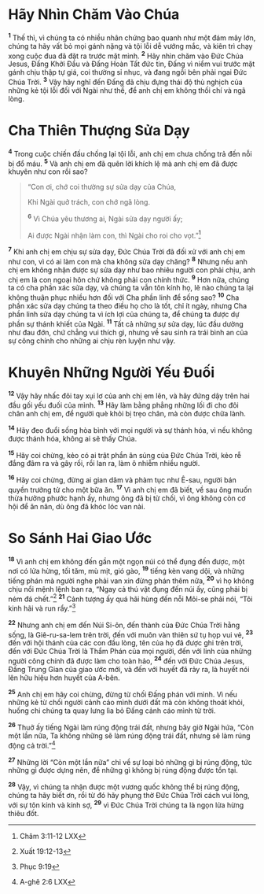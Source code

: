 # Hãy Nhìn Chăm Vào Chúa

<sup><b>1</b></sup> Thế thì, vì chúng ta có nhiều nhân chứng bao quanh như một đám mây lớn, chúng ta hãy vất bỏ mọi gánh nặng và tội lỗi dễ vướng mắc, và kiên trì chạy xong cuộc đua đã đặt ra trước mặt mình. <sup><b>2</b></sup> Hãy nhìn chăm vào Đức Chúa Jesus, Đấng Khởi Đầu và Đấng Hoàn Tất đức tin, Đấng vì niềm vui trước mặt gánh chịu thập tự giá, coi thường sỉ nhục, và đang ngồi bên phải ngai Đức Chúa Trời. <sup><b>3</b></sup> Vậy hãy nghĩ đến Đấng đã chịu đựng thái độ thù nghịch của những kẻ tội lỗi đối với Ngài như thế, để anh chị em không thối chí và ngã lòng.

# Cha Thiên Thượng Sửa Dạy

<sup><b>4</b></sup> Trong cuộc chiến đấu chống lại tội lỗi, anh chị em chưa chống trả đến nỗi bị đổ máu. <sup><b>5</b></sup> Và anh chị em đã quên lời khích lệ mà anh chị em đã được khuyên như con rồi sao?

> “Con ơi, chớ coi thường sự sửa dạy của Chúa,
>
> Khi Ngài quở trách, con chớ ngã lòng.
>
> <sup><b>6</b></sup> Vì Chúa yêu thương ai, Ngài sửa dạy người ấy;
>
> Ai được Ngài nhận làm con, thì Ngài cho roi cho vọt.”[^1-2f59cc89-d4cb-4f0e-b0ed-69800c7a4465]

<sup><b>7</b></sup> Khi anh chị em chịu sự sửa dạy, Đức Chúa Trời đã đối xử với anh chị em như con, vì có ai làm con mà cha không sửa dạy chăng? <sup><b>8</b></sup> Nhưng nếu anh chị em không nhận được sự sửa dạy như bao nhiêu người con phải chịu, anh chị em là con ngoại hôn chứ không phải con chính thức. <sup><b>9</b></sup> Hơn nữa, chúng ta có cha phần xác sửa dạy, và chúng ta vẫn tôn kính họ, lẽ nào chúng ta lại không thuận phục nhiều hơn đối với Cha phần linh để sống sao? <sup><b>10</b></sup> Cha phần xác sửa dạy chúng ta theo điều họ cho là tốt, chỉ ít ngày, nhưng Cha phần linh sửa dạy chúng ta vì ích lợi của chúng ta, để chúng ta được dự phần sự thánh khiết của Ngài. <sup><b>11</b></sup> Tất cả những sự sửa dạy, lúc đầu dường như đau đớn, chứ chẳng vui thích gì, nhưng về sau sinh ra trái bình an của sự công chính cho những ai chịu rèn luyện như vậy.

# Khuyên Những Người Yếu Đuối

<sup><b>12</b></sup> Vậy hãy nhấc đôi tay xụi lơ của anh chị em lên, và hãy đứng dậy trên hai đầu gối yếu đuối của mình. <sup><b>13</b></sup> Hãy làm bằng phẳng những lối đi cho đôi chân anh chị em, để người què khỏi bị trẹo chân, mà còn được chữa lành.

<sup><b>14</b></sup> Hãy đeo đuổi sống hòa bình với mọi người và sự thánh hóa, vì nếu không được thánh hóa, không ai sẽ thấy Chúa.

<sup><b>15</b></sup> Hãy coi chừng, kẻo có ai trật phần ân sủng của Đức Chúa Trời, kẻo rễ đắng đâm ra và gây rối, rồi lan ra, làm ô nhiễm nhiều người.

<sup><b>16</b></sup> Hãy coi chừng, đừng ai gian dâm và phàm tục như Ê-sau, người bán quyền trưởng tử cho một bữa ăn. <sup><b>17</b></sup> Vì anh chị em đã biết, về sau ông muốn thừa hưởng phước hạnh ấy, nhưng ông đã bị từ chối, vì ông không còn cơ hội để ăn năn, dù ông đã khóc lóc van nài.

# So Sánh Hai Giao Ước

<sup><b>18</b></sup> Vì anh chị em không đến gần một ngọn núi có thể đụng đến được, một nơi có lửa hừng, tối tăm, mù mịt, gió gào, <sup><b>19</b></sup> tiếng kèn vang dội, và những tiếng phán mà người nghe phải van xin đừng phán thêm nữa, <sup><b>20</b></sup> vì họ không chịu nổi mệnh lệnh ban ra, “Ngay cả thú vật đụng đến núi ấy, cũng phải bị ném đá chết.”[^2-2f59cc89-d4cb-4f0e-b0ed-69800c7a4465] <sup><b>21</b></sup> Cảnh tượng ấy quá hãi hùng đến nỗi Môi-se phải nói, “Tôi kinh hãi và run rẩy.”[^3-2f59cc89-d4cb-4f0e-b0ed-69800c7a4465]

<sup><b>22</b></sup> Nhưng anh chị em đến Núi Si-ôn, đến thành của Đức Chúa Trời hằng sống, là Giê-ru-sa-lem trên trời, đến với muôn vàn thiên sứ tụ họp vui vẻ, <sup><b>23</b></sup> đến với hội thánh của các con đầu lòng, tên của họ đã được ghi trên trời, đến với Đức Chúa Trời là Thẩm Phán của mọi người, đến với linh của những người công chính đã được làm cho toàn hảo, <sup><b>24</b></sup> đến với Đức Chúa Jesus, Đấng Trung Gian của giao ước mới, và đến với huyết đã rảy ra, là huyết nói lên hữu hiệu hơn huyết của A-bên.

<sup><b>25</b></sup> Anh chị em hãy coi chừng, đừng từ chối Đấng phán với mình. Vì nếu những kẻ từ chối người cảnh cáo mình dưới đất mà còn không thoát khỏi, huống chi chúng ta quay lưng lìa bỏ Đấng cảnh cáo mình từ trời.

<sup><b>26</b></sup> Thuở ấy tiếng Ngài làm rúng động trái đất, nhưng bây giờ Ngài hứa, “Còn một lần nữa, Ta không những sẽ làm rúng động trái đất, nhưng sẽ làm rúng động cả trời.”[^4-2f59cc89-d4cb-4f0e-b0ed-69800c7a4465]

<sup><b>27</b></sup> Những lời “Còn một lần nữa” chỉ về sự loại bỏ những gì bị rúng động, tức những gì được dựng nên, để những gì không bị rúng động được tồn tại.

<sup><b>28</b></sup> Vậy, vì chúng ta nhận được một vương quốc không thể bị rúng động, chúng ta hãy biết ơn, rồi từ đó hãy phụng thờ Đức Chúa Trời cách vui lòng, với sự tôn kính và kính sợ, <sup><b>29</b></sup> vì Đức Chúa Trời chúng ta là ngọn lửa hừng thiêu đốt.

[^1-2f59cc89-d4cb-4f0e-b0ed-69800c7a4465]: Châm 3:11-12 LXX

[^2-2f59cc89-d4cb-4f0e-b0ed-69800c7a4465]: Xuất 19:12-13

[^3-2f59cc89-d4cb-4f0e-b0ed-69800c7a4465]: Phục 9:19

[^4-2f59cc89-d4cb-4f0e-b0ed-69800c7a4465]: A-ghê 2:6 LXX
